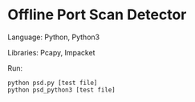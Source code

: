 # Offline Port Scan Detector

Language: Python, Python3

Libraries: Pcapy, Impacket

Run:
```
python psd.py [test file]
python psd_python3 [test file]
```
